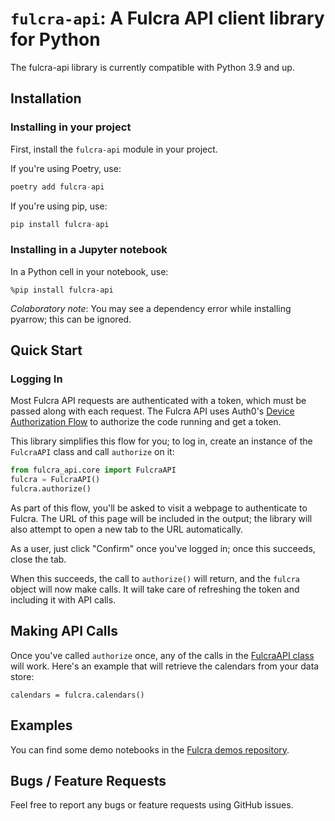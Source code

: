 # `fulcra-api`: A Fulcra API client library for Python

The fulcra-api library is currently compatible with Python 3.9 and up.

## Installation

### Installing in your project

First, install the `fulcra-api` module in your project.

If you're using Poetry, use:
```python
poetry add fulcra-api
```

If you're using pip, use:

```python
pip install fulcra-api
```

### Installing in a Jupyter notebook

In a Python cell in your notebook, use:
```
%pip install fulcra-api
```

*Colaboratory note*: You may see a dependency error while installing pyarrow; this
can be ignored.

## Quick Start

### Logging In

Most Fulcra API requests are authenticated with a token, which must be passed along 
with each request.  The Fulcra API uses Auth0's 
[Device Authorization Flow](https://auth0.com/docs/get-started/authentication-and-authorization-flow/device-authorization-flow)
to authorize the code running and get a token.

This library simplifies this flow for you; to log in, create an instance of the
`FulcraAPI` class and call `authorize` on it:

```python
from fulcra_api.core import FulcraAPI
fulcra = FulcraAPI()
fulcra.authorize()
```

As part of this flow, you'll be asked to visit a webpage to authenticate to Fulcra.
The URL of this page will be included in the output; the library will also attempt
to open a new tab to the URL automatically.

As a user, just click "Confirm" once you've logged in; once this succeeds, close the
tab.

When this succeeds, the call to `authorize()` will return, and the `fulcra` object will
now make calls.  It will take care of refreshing the token and including it with API
calls.

## Making API Calls

Once you've called `authorize` once, any of the calls in the [FulcraAPI class](fulcraapi.md)
will work.  Here's an example that will retrieve the calendars from your data store:

```
calendars = fulcra.calendars()
```

## Examples

You can find some demo notebooks in the [Fulcra demos repository](https://github.com/fulcradynamics/demos).


## Bugs / Feature Requests

Feel free to report any bugs or feature requests using GitHub issues.


